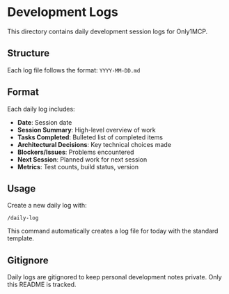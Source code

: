 # Development Logs

This directory contains daily development session logs for Only1MCP.

## Structure

Each log file follows the format: `YYYY-MM-DD.md`

## Format

Each daily log includes:
- **Date**: Session date
- **Session Summary**: High-level overview of work
- **Tasks Completed**: Bulleted list of completed items
- **Architectural Decisions**: Key technical choices made
- **Blockers/Issues**: Problems encountered
- **Next Session**: Planned work for next session
- **Metrics**: Test counts, build status, version

## Usage

Create a new daily log with:
```
/daily-log
```

This command automatically creates a log file for today with the standard template.

## Gitignore

Daily logs are gitignored to keep personal development notes private. Only this README is tracked.
